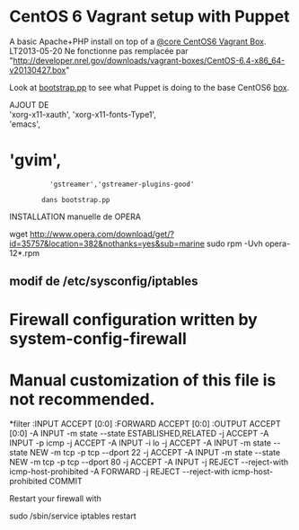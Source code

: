 # CentOS 6 Vagrant setup with Puppet

A basic Apache+PHP install on top of a 
[@core CentOS6 Vagrant Box](http://vntx-box.s3.amazonaws.com/centos6.box).
LT2013-05-20 Ne fonctionne pas
remplacée par "http://developer.nrel.gov/downloads/vagrant-boxes/CentOS-6.4-x86_64-v20130427.box"

Look at [bootstrap.pp](http://github.com/phips/c6vagrant/blob/master/puppet/manifests/bootstrap.pp) to see what Puppet is doing to the base CentOS6 [box](http://docs.vagrantup.com/v2/virtualbox/boxes.html).

AJOUT DE       
              'xorg-x11-xauth',
              'xorg-x11-fonts-Type1',  
              'emacs',
 #             'gvim',
              'gstreamer','gstreamer-plugins-good'  

            dans bootstrap.pp


INSTALLATION manuelle de OPERA

wget http://www.opera.com/download/get/?id=35757&location=382&nothanks=yes&sub=marine
sudo rpm -Uvh opera-12*.rpm

modif de /etc/sysconfig/iptables
-----------------------------------

# Firewall configuration written by system-config-firewall
# Manual customization of this file is not recommended.
*filter
:INPUT ACCEPT [0:0]
:FORWARD ACCEPT [0:0]
:OUTPUT ACCEPT [0:0]
-A INPUT -m state --state ESTABLISHED,RELATED -j ACCEPT
-A INPUT -p icmp -j ACCEPT
-A INPUT -i lo -j ACCEPT
-A INPUT -m state --state NEW -m tcp -p tcp --dport 22 -j ACCEPT
-A INPUT -m state --state NEW -m tcp -p tcp --dport 80 -j ACCEPT
-A INPUT -j REJECT --reject-with icmp-host-prohibited
-A FORWARD -j REJECT --reject-with icmp-host-prohibited
COMMIT


Restart your firewall with

sudo /sbin/service iptables restart

